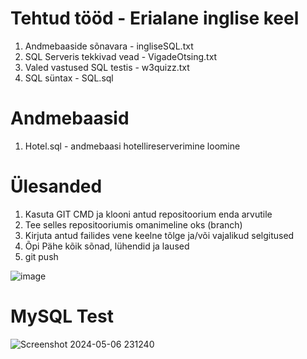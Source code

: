 # Tehtud tööd - Erialane inglise keel

1. Andmebaaside sõnavara - ingliseSQL.txt
2. SQL Serveris tekkivad vead - VigadeOtsing.txt
3. Valed vastused SQL testis - w3quizz.txt
4. SQL süntax - SQL.sql

# Andmebaasid
1. Hotel.sql - andmebaasi hotellireserverimine loomine



# Ülesanded

1. Kasuta GIT CMD ja klooni antud repositoorium enda arvutile
2. Tee selles repositooriumis omanimeline oks (branch)
3. Kirjuta antud failides vene keelne tõlge ja/või vajalikud selgitused
4. Õpi Pähe kõik sõnad, lühendid ja laused
5. git push

![image](https://github.com/IrinaMerkulova/TARpv23ab/assets/153904874/d5a597cb-917a-4d9f-8d84-62d9309c1f0f)


# MySQL Test

![Screenshot 2024-05-06 231240](https://github.com/IrinaMerkulova/TARpv23ab/assets/153904874/8fd9c683-0a22-4002-91f3-3fdd65e8d470)
